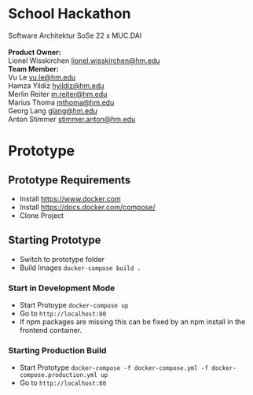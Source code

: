 # School Hackathon
Software Architektur SoSe 22 x MUC.DAI \
\
**Product Owner:**\
Lionel Wisskirchen <a href="MAILTO:lionel.wisskirchen@hm.edu"><lionel.wisskirchen@hm.edu></a> \
**Team Member:**\
Vu Le <a href="MAILTO:vu.le@hm.edu"><vu.le@hm.edu></a> \
Hamza Yildiz <a href="MAILTO:hyildiz@hm.edu"><hyildiz@hm.edu></a> \
Merlin Reiter <a href="MAILTO:m.reiter@hm.edu"><m.reiter@hm.edu></a> \
Marius Thoma <a href="MAILTO:mthoma@hm.edu">mthoma@hm.edu</a> \
Georg Lang <a href="MAILTO:glang@hm.edu"><glang@hm.edu></a> \
Anton Stimmer <a href="MAILTO:stimmer.anton@hm.edu">stimmer.anton@hm.edu</a>

# Prototype
## Prototype Requirements 

- Install https://www.docker.com
- Install https://docs.docker.com/compose/
- Clone Project

## Starting Prototype
- Switch to prototype folder
- Build Images `docker-compose build .`

### Start in Development Mode
- Start Protoype `docker-compose up` 
- Go to `http://localhost:80`
- If npm packages are missing this can be fixed by an npm install in the frontend container.
  
### Starting Production Build
- Start Prototype `docker-compose -f docker-compose.yml -f docker-compose.production.yml up`  
- Go to `http://localhost:80`
